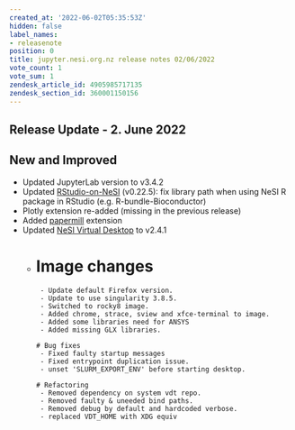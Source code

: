 ```yaml
---
created_at: '2022-06-02T05:35:53Z'
hidden: false
label_names:
- releasenote
position: 0
title: jupyter.nesi.org.nz release notes 02/06/2022
vote_count: 1
vote_sum: 1
zendesk_article_id: 4905985717135
zendesk_section_id: 360001150156
---
```


## Release Update - 2. June 2022

## New and Improved

-   Updated JupyterLab version to v3.4.2
-   Updated
    [RStudio-on-NeSI](https://support.nesi.org.nz/hc/en-gb/articles/360004337836)
    (v0.22.5): fix library path when using NeSI R package in RStudio
    (e.g. R-bundle-Bioconductor)
-   Plotly extension re-added (missing in the previous release)
-   Added [papermill](https://pypi.org/project/papermill/) extension
-   Updated [NeSI Virtual
    Desktop](https://support.nesi.org.nz/hc/en-gb/articles/360001600235)
    to v2.4.1
    -   # Image changes
             - Update default Firefox version.
             - Update to use singularity 3.8.5.
             - Switched to rocky8 image.
             - Added chrome, strace, sview and xfce-terminal to image.
             - Added some libraries need for ANSYS
             - Added missing GLX libraries.

            # Bug fixes
             - Fixed faulty startup messages 
             - Fixed entrypoint duplication issue.
             - unset 'SLURM_EXPORT_ENV' before starting desktop.

            # Refactoring
             - Removed dependency on system vdt repo.
             - Removed faulty & uneeded bind paths.
             - Removed debug by default and hardcoded verbose.
             - replaced VDT_HOME with XDG equiv
